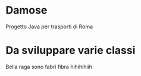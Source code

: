 # Damose
 Progetto Java per trasporti di Roma


# Da sviluppare varie classi
Bella raga sono fabri fibra hihihihiih